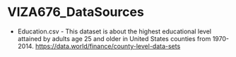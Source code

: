 # VIZA676_DataSources

- Education.csv - This dataset is about the highest educational level attained by adults age 25 and older in United States counties from 1970-2014.
https://data.world/finance/county-level-data-sets


